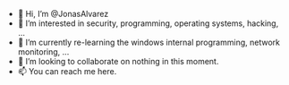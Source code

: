 - 👋 Hi, I’m @JonasAlvarez
- 👀 I’m interested in security, programming, operating systems, hacking, ...
- 🌱 I’m currently re-learning the windows internal programming, network monitoring, ...
- 💞️ I’m looking to collaborate on nothing in this moment.
- 📫 You can reach me here.

<!---
JonasAlvarez/JonasAlvarez is a ✨ special ✨ repository because its `README.md` (this file) appears on your GitHub profile.
You can click the Preview link to take a look at your changes.
--->

